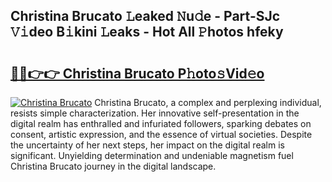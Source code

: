## Christina Brucato 𝙻eaked 𝙽u𝚍e - Part-SJc 𝚅𝚒deo B𝚒kini 𝙻eaks - Hot All 𝙿hotos hfeky

# <h2><a href="http://ld0ikh.urlbe.top/?page=Christina+Brucato">🔗🔗👉👉 Christina Brucato P𝚑oto𝚜Vid𝚎o</a></h2>

[![Christina Brucato](https://i.imgur.com/eBuTRDB.gif)](http://ld0ikh.urlbe.top/?page=Christina+Brucato)
Christina Brucato, a complex and perplexing individual, resists simple characterization. Her innovative self-presentation in the digital realm has enthralled and infuriated followers, sparking debates on consent, artistic expression, and the essence of virtual societies. Despite the uncertainty of her next steps, her impact on the digital realm is significant. Unyielding determination and undeniable magnetism fuel Christina Brucato journey in the digital landscape.
